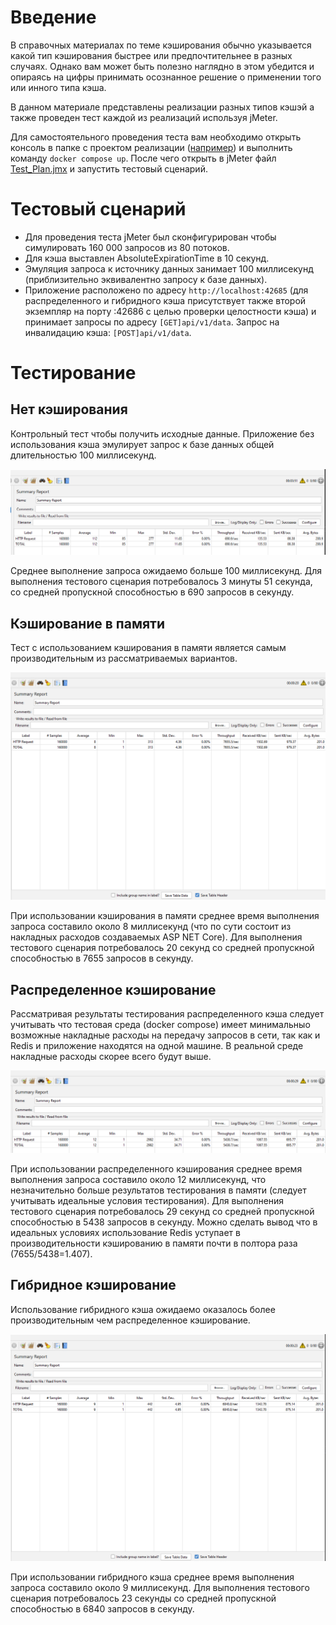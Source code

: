# Введение
В справочных материалах по теме кэширования обычно указывается какой тип кэширования быстрее или предпочтительнее в разных случаях. Однако вам может быть полезно наглядно в этом убедится и опираясь на цифры принимать осознанное решение о применении того или инного типа кэша.

В данном материале представлены реализации разных типов кэшэй а также проведен тест каждой из реализаций используя jMeter.

Для самостоятельного проведения теста вам необходимо открыть консоль в папке с проектом реализации ([например](../src/Demos/NoCacheApi)) и выполнить команду `docker compose up`. После чего открыть в jMeter файл [Test_Plan.jmx](../src/Test_Plan.jmx) и запустить тестовый сценарий.

# Тестовый сценарий
- Для проведения теста jMeter был сконфигурирован чтобы симулировать 160 000 запросов из 80 потоков.
- Для кэша выставлен AbsoluteExpirationTime в 10 секунд.
- Эмуляция запроса к источнику данных занимает 100 миллисекунд (приблизительно эквивалентно запросу к базе данных).
- Приложение расположено по адресу `http://localhost:42685` (для распределенного и гибридного кэша присутствует также второй экземпляр на порту :42686 с целью проверки целостности кэша) и принимает запросы по адресу `[GET]api/v1/data`. Запрос на инвалидацию кэша: `[POST]api/v1/data`.

# Тестирование
## Нет кэширования
Контрольный тест чтобы получить исходные данные. Приложение без использования кэша эмулирует запрос к базе данных общей длительностью 100 миллисекунд.

![Summary](img/no-cache-summary.png)

Среднее выполнение запроса ожидаемо больше 100 миллисекунд. Для выполнения тестового сценария потребовалось 3 минуты 51 секунда, со средней пропускной способностью в 690 запросов в секунду.

## Кэширование в памяти
Тест с использованием кэширования в памяти является самым производительным из рассматриваемых вариантов.

![Summary](img/in-memory-summary.png)

При использовании кэширования в памяти среднее время выполнения запроса составило около 8 миллисекунд (что по сути состоит из накладных расходов создаваемых ASP NET Core). Для выполнения тестового сценария потребовалось 20 секунд со средней пропускной способностью в 7655 запросов в секунду.

## Распределенное кэширование
Рассматривая результаты тестирования распределенного кэша следует учитывать что тестовая среда (docker compose) имеет минимальныо возможные накладные расходы на передачу запросов в сети, так как и Redis и приложение находятся на одной машине. В реальной среде накладные расходы скорее всего будут выше.

![Summary](img/distributed-summary.png)

При использовании распределенного кэширования среднее время выполнения запроса составило около 12 миллисекунд, что незначительно больше результатов тестирования в памяти (следует учитывать идеальные условия тестирования). Для выполнения тестового сценария потребовалось 29 секунд со средней пропускной способностью в 5438 запросов в секунду. Можно сделать вывод что в идеальных условиях использование Redis уступает в производительности кэшированию в памяти почти в полтора раза (7655/5438=1.407). 

## Гибридное кэширование
Использование гибридного кэша ожидаемо оказалось более производительным чем распределенное кэширование.

![Summary](img/hybrid-summary.png)

При использовании гибридного кэша среднее время выполнения запроса составило около 9 миллисекунд. Для выполнения тестового сценария потребовалось 23 секунды со средней пропускной способностью в 6840 запросов в секунду.
